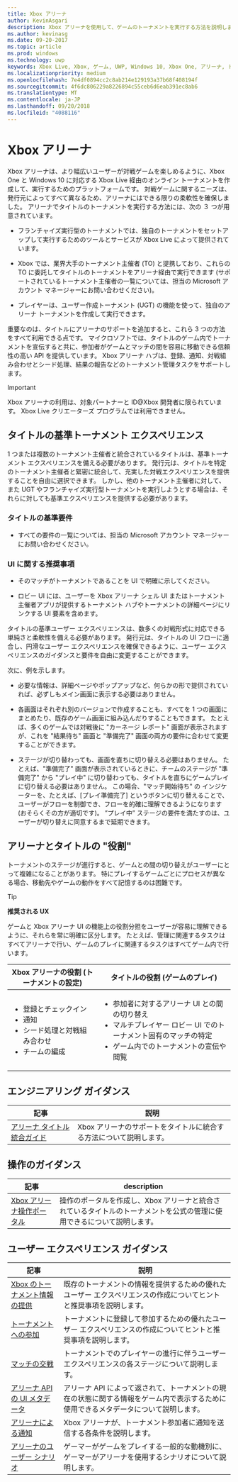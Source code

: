 ```yaml
---
title: Xbox アリーナ
author: KevinAsgari
description: Xbox アリーナを使用して、ゲームのトーナメントを実行する方法を説明します。
ms.author: kevinasg
ms.date: 09-20-2017
ms.topic: article
ms.prod: windows
ms.technology: uwp
keywords: Xbox Live, Xbox, ゲーム, UWP, Windows 10, Xbox One, アリーナ, トーナメント, UX
ms.localizationpriority: medium
ms.openlocfilehash: 7e4df0894cc2c8ab214e129193a37b68f408194f
ms.sourcegitcommit: 4f6dc806229a8226894c55ceb6d6eab391ec8ab6
ms.translationtype: MT
ms.contentlocale: ja-JP
ms.lasthandoff: 09/20/2018
ms.locfileid: "4088116"
---
```

# <a name="xbox-arena"></a>Xbox アリーナ

Xbox アリーナは、より幅広いユーザーが対戦ゲームを楽しめるように、Xbox One と Windows 10 に対応する Xbox Live 経由のオンライン トーナメントを作成して、実行するためのプラットフォームです。
対戦ゲームに関するニーズは、発行元によってすべて異なるため、アリーナにはできる限りの柔軟性を確保しました。 アリーナでタイトルのトーナメントを実行する方法には、次の ３ つが用意されています。

* フランチャイズ実行型のトーナメントでは、独自のトーナメントをセットアップして実行するためのツールとサービスが Xbox Live によって提供されています。

* Xbox では、業界大手のトーナメント主催者 (TO) と提携しており、これらの TO に委託してタイトルのトーナメントをアリーナ経由で実行できます  (サポートされているトーナメント主催者の一覧については、担当の Microsoft アカウント マネージャーにお問い合わせください)。

* プレイヤーは、ユーザー作成トーナメント (UGT) の機能を使って、独自のアリーナ トーナメントを作成して実行できます。

重要なのは、タイトルにアリーナのサポートを追加すると、これら 3 つの方法をすべて利用できる点です。 マイクロソフトでは、タイトルのゲーム内でトーナメントを宣伝すると共に、参加者がゲームとマッチの間を容易に移動できる信頼性の高い API を提供しています。 Xbox アリーナ ハブは、登録、通知、対戦組み合わせとシード処理、結果の報告などのトーナメント管理タスクをサポートします。

> [!IMPORTANT]  
> Xbox アリーナの利用は、対象パートナーと ID@Xbox 開発者に限られています。 Xbox Live クリエーターズ プログラムでは利用できません。

## <a name="a-titles-baseline-tournament-experience"></a>タイトルの基準トーナメント エクスペリエンス

1 つまたは複数のトーナメント主催者と統合されているタイトルは、基準トーナメント エクスペリエンスを備える必要があります。 発行元は、タイトルを特定のトーナメント主催者と緊密に統合して、充実した対戦エクスペリエンスを提供することを自由に選択できます。 しかし、他のトーナメント主催者に対して、また UGT やフランチャイズ実行型トーナメントを実行しようとする場合は、それらに対しても基準エクスペリエンスを提供する必要があります。

### <a name="baseline-requirements-for-a-title"></a>タイトルの基準要件

* すべての要件の一覧については、担当の Microsoft アカウント マネージャーにお問い合わせください。

### <a name="ui-recommendations"></a>UI に関する推奨事項

* そのマッチがトーナメントであることを UI で明確に示してください。

* ロビー UI には、ユーザーを Xbox アリーナ シェル UI またはトーナメント主催者アプリが提供するトーナメント ハブやトーナメントの詳細ページにリンクする UI 要素を含めます。



タイトルの基準ユーザー エクスペリエンスは、数多くの対戦形式に対応できる単純さと柔軟性を備える必要があります。 発行元は、タイトルの UI フローに適合し、円滑なユーザー エクスペリエンスを確保できるように、ユーザー エクスペリエンスのガイダンスと要件を自由に変更することができます。

次に、例を示します。

* 必要な情報は、詳細ページやポップアップなど、何らかの形で提供されていれば、必ずしもメイン画面に表示する必要はありません。

* 各画面はそれぞれ別のバージョンで作成することも、すべてを 1 つの画面にまとめたり、既存のゲーム画面に組み込んだりすることもできます。 たとえば、多くのゲームでは対戦後に "カーネージ レポート" 画面が表示されますが、これを "結果待ち" 画面と "準備完了" 画面の両方の要件に合わせて変更することができます。

* ステージが切り替わっても、画面を直ちに切り替える必要はありません。 たとえば、"準備完了" 画面が表示されているときに、チームのステージが "準備完了" から "プレイ中" に切り替わっても、タイトルを直ちにゲームプレイに切り替える必要はありません。 この場合、"マッチ開始待ち" の インジケーターを、たとえば、[プレイ準備完了] というボタンに切り替えることで、ユーザーがフローを制御でき、フローを的確に理解できるようになります (おそらくその方が適切です)。 ”プレイ中” ステージの要件を満たすのは、ユーザーが切り替えに同意するまで延期できます。


## <a name="arena-vs-title-roles"></a>アリーナとタイトルの "役割"

トーナメントのステージが進行すると、ゲームとの間の切り替えがユーザーにとって複雑になることがあります。 特にプレイするゲームごとにプロセスが異なる場合、移動先やゲームの動作をすべて記憶するのは困難です。

> [!TIP]
> **推奨される UX**  
>
> ゲームと Xbox アリーナ UI の機能上の役割分担をユーザーが容易に理解できるように、それらを常に明確に区分します。 たとえば、管理に関連するタスクはすべてアリーナで行い、ゲームのプレイに関連するタスクはすべてゲーム内で行います。

Xbox アリーナの役割 (トーナメントの設定)   | タイトルの役割 (ゲームのプレイ)
--- | ---
<ul><li>登録とチェックイン</li><li>通知</li><li>シード処理と対戦組み合わせ</li><li>チームの編成</li></ul> |     <ul><li>参加者に対するアリーナ UI との間の切り替え</li><li>マルチプレイヤー ロビー UI でのトーナメント固有のマッチの特定</li><li>ゲーム内でのトーナメントの宣伝や閲覧</li></ul>

## <a name="engineering-guidance"></a>エンジニアリング ガイダンス

記事 | 説明
--- | ---
[アリーナ タイトル統合ガイド](arena-title-integration.md) | Xbox アリーナのサポートをタイトルに統合する方法について説明します。

## <a name="operations-guidance"></a>操作のガイダンス

記事 | description
--- | ---
[Xbox アリーナ操作ポータル](operations-portal.md) | 操作のポータルを作成し、Xbox アリーナと統合されているタイトルのトーナメントを公式の管理に使用できるについて説明します。

## <a name="user-experience-guidance"></a>ユーザー エクスペリエンス ガイダンス

記事 | 説明
--- | ---
[Xbox のトーナメント情報の提供](discovering-xbox-tournaments.md) | 既存のトーナメントの情報を提供するための優れたユーザー エクスペリエンスの作成についてヒントと推奨事項を説明します。
[トーナメントへの参加](arena-ux-join-tournament.md)  |  トーナメントに登録して参加するための優れたユーザー エクスペリエンスの作成についてヒントと推奨事項を説明します。
[マッチの交戦](arena-ux-match-engagement.md) | トーナメントでのプレイヤーの進行に伴うユーザー エクスペリエンスの各ステージについて説明します。
[アリーナ API の UI メタデータ](arena-apis-metadata.md)  | アリーナ API によって返されて、トーナメントの現在の状態に関する情報をゲーム内で表示するために使用できるメタデータについて説明します。
[アリーナによる通知](arena-notifications.md)  | Xbox アリーナが、トーナメント参加者に通知を送信する各条件を説明します。
[アリーナのユーザー シナリオ](arena-user-scenarios.md)  | ゲーマーがゲームをプレイする一般的な動機別に、ゲーマーがアリーナを使用するシナリオについて説明します。
